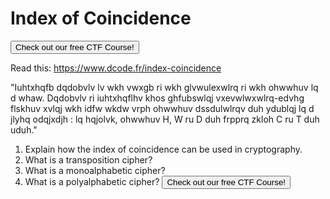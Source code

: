 # Index of Coincidence

<Button href="https://academy.hoppersroppers.org/mod/page/view.php?id=611" target="_blank">Check out our free CTF Course!</Button>

Read this: <https://www.dcode.fr/index-coincidence>

"Iuhtxhqfb dqdobvlv lv wkh vwxgb ri wkh glvwulexwlrq ri wkh ohwwhuv lq d whaw. Dqdobvlv ri iuhtxhqflhv khos ghfubswlqj vxevwlwxwlrq-edvhg flskhuv xvlqj wkh idfw wkdw vrph ohwwhuv dssdulwlrqv duh ydublqj lq d jlyhq odqjxdjh : lq hqjolvk, ohwwhuv H, W ru D duh frpprq zkloh C ru T duh uduh."

1. Explain how the index of coincidence can be used in cryptography.
2. What is a transposition cipher?
3. What is a monoalphabetic cipher?
4. What is a polyalphabetic cipher?
<Button href="https://academy.hoppersroppers.org/mod/page/view.php?id=611" target="_blank" size="lg">Check out our free CTF Course!</Button>
